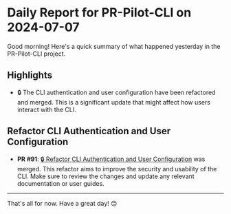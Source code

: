 # Daily Report for PR-Pilot-CLI on 2024-07-07

Good morning! Here's a quick summary of what happened yesterday in the PR-Pilot-CLI project.

## Highlights
- 🔒 The CLI authentication and user configuration have been refactored and merged. This is a significant update that might affect how users interact with the CLI.

## Refactor CLI Authentication and User Configuration
- **PR #91**: [🔒 Refactor CLI Authentication and User Configuration](https://github.com/arc-eng/cli/pull/91) was merged. This refactor aims to improve the security and usability of the CLI. Make sure to review the changes and update any relevant documentation or user guides.

---

That's all for now. Have a great day! 😊